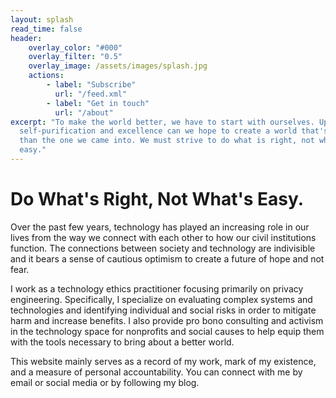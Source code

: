 ```yaml
---
layout: splash
read_time: false
header:
    overlay_color: "#000"
    overlay_filter: "0.5"
    overlay_image: /assets/images/splash.jpg
    actions:
        - label: "Subscribe"
          url: "/feed.xml"
        - label: "Get in touch"
          url: "/about"
excerpt: "To make the world better, we have to start with ourselves. Upon
  self-purification and excellence can we hope to create a world that's better
  than the one we came into. We must strive to do what is right, not what is
  easy."
---
```


# Do What's Right, Not What's Easy.
Over the past few years, technology has played an increasing role in our lives
from the way we connect with each other to how our civil institutions function.
The connections between society and technology are indivisible and it bears a
sense of cautious optimism to create a future of hope and not fear.

I work as a technology ethics practitioner focusing primarily on privacy
engineering. Specifically, I specialize on evaluating complex systems and
technologies and identifying individual and social risks in order to mitigate
harm and increase benefits. I also provide pro bono consulting and activism in
the technology space for nonprofits and social causes to help equip them with
the tools necessary to bring about a better world.

This website mainly serves as a record of my work, mark of my existence, and a
measure of personal accountability. You can connect with me by email or social
media or by following my blog.